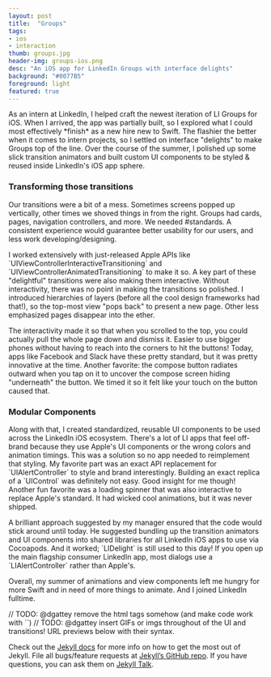 ```yaml
---
layout: post
title:  "Groups"
tags:
- ios
- interaction
thumb: groups.jpg
header-img: groups-ios.png
desc: "An iOS app for LinkedIn Groups with interface delights"
background: "#0077B5"
foreground: light
featured: true
---
```

<section>
	<p>As an intern at LinkedIn, I helped craft the newest iteration of LI Groups for iOS. When I arrived, the app was partially built, so I explored what I could most effectively *finish* as a new hire new to Swift. The flashier the better when it comes to intern projects, so I settled on interface "delights" to make Groups top of the line. Over the course of the summer, I polished up some slick transition animators and built custom UI components to be styled & reused inside LinkedIn's iOS app sphere.</p>
</section>

<section>
	<h3>Transforming those transitions</h3>
	<p>Our transitions were a bit of a mess. Sometimes screens popped up vertically, other times we shoved things in from the right. Groups had cards, pages, navigation controllers, and more. We needed #standards. A consistent experience would guarantee better usability for our users, and less work developing/designing.</p>
	<p>I worked extensively with just-released Apple APIs like `UIViewControllerInteractiveTransitioning` and `UIViewControllerAnimatedTransitioning` to make it so. A key part of these "delightful" transitions were also making them interactive. Without interactivity, there was no point in making the transitions so polished. I introduced hierarchies of layers (before all the cool design frameworks had that!), so the top-most view "pops back" to present a new page. Other less emphasized pages disappear into the ether.</p>
	<p>The interactivity made it so that when you scrolled to the top, you could actually pull the whole page down and dismiss it. Easier to use bigger phones without having to reach into the corners to hit the buttons! Today, apps like Facebook and Slack have these pretty standard, but it was pretty innovative at the time. Another favorite: the compose button radiates outward when you tap on it to uncover the compose screen hiding "underneath" the button. We timed it so it felt like your touch on the button caused that.</p>
</section>

<section>
	<h3>Modular Components</h3>
	<p>Along with that, I created standardized, reusable UI components to be used across the LinkedIn iOS ecosystem. There's a lot of LI apps that feel off-brand because they use Apple's UI components or the wrong colors and animation timings. This was a solution so no app needed to reimplement that styling. My favorite part was an exact API replacement for `UIAlertController` to style and brand interestingly. Building an exact replica of a `UIControl` was definitely not easy. Good insight for me though! Another fun favorite was a loading spinner that was also interactive to replace Apple's standard. It had wicked cool animations, but it was never shipped.</p>
	<p>A brilliant approach suggested by my manager ensured that the code would stick around until today. He suggested bundling up the transition animators and UI components into shared libraries for all LinkedIn iOS apps to use via Cocoapods. And it worked; `LIDelight` is still used to this day! If you open up the main flagship consumer LinkedIn app, most dialogs use a `LIAlertController` rather than Apple's.</p>
</section>

<section>
Overall, my summer of animations and view components left me hungry for more Swift and in need of more things to animate. And I joined LinkedIn fulltime.
</section>

// TODO: @dgattey remove the html tags somehow (and make code work with ``)
// TODO: @dgattey insert GIFs or imgs throughout of the UI and transitions! URL previews below with their syntax.

Check out the [Jekyll docs][jekyll-docs] for more info on how to get the most out of Jekyll. File all bugs/feature requests at [Jekyll’s GitHub repo][jekyll-gh]. If you have questions, you can ask them on [Jekyll Talk][jekyll-talk].

[jekyll-docs]: http://jekyllrb.com/docs/home
[jekyll-gh]:   https://github.com/jekyll/jekyll
[jekyll-talk]: https://talk.jekyllrb.com/
